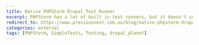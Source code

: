 ```yaml
---
title: Native PHPStorm Drupal Test Runner
excerpt: PHPStorm has a lot of built in test runners, but it doesn't support Drupal's Simpletest test runner. In this blog post we'll see how we can execute Drupal tests inside PHPStorm using Drupal test runner.
redirect_to: https://www.previousnext.com.au/blog/native-phpstorm-drupal-test-runner
categories: external
tags: [PHPStorm, SimpleTests, Testing, drupal_planet]
---
```


